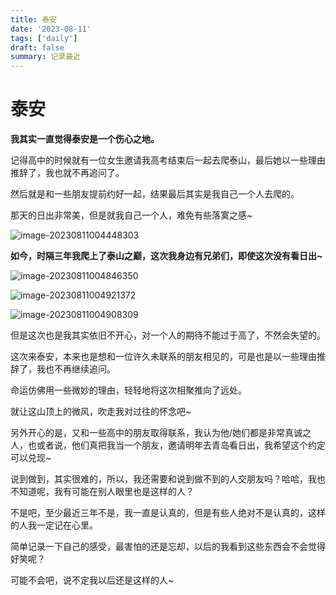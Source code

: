 ```yaml
---
title: 泰安
date: '2023-08-11'
tags: ['daily']
draft: false
summary: 记录最近
---
```


# 泰安

**我其实一直觉得泰安是一个伤心之地。**

记得高中的时候就有一位女生邀请我高考结束后一起去爬泰山，最后她以一些理由推辞了，我也就不再追问了。

然后就是和一些朋友提前约好一起，结果最后其实是我自己一个人去爬的。

那天的日出非常美，但是就我自己一个人，难免有些落寞之感~

![image-20230811004448303](https://xiaozhublog.oss-cn-qingdao.aliyuncs.com/myblogimg/image-20230811004451004.png)

**如今，时隔三年我爬上了泰山之巅，这次我身边有兄弟们，即使这次没有看日出~**

![image-20230811004846350](https://xiaozhublog.oss-cn-qingdao.aliyuncs.com/myblogimg/image-20230811004846350.png)

![image-20230811004921372](https://xiaozhublog.oss-cn-qingdao.aliyuncs.com/myblogimg/image-20230811004921372.png)

![image-20230811004908309](https://xiaozhublog.oss-cn-qingdao.aliyuncs.com/myblogimg/image-20230811004908309.png)

但是这次也是我其实依旧不开心，对一个人的期待不能过于高了，不然会失望的。

这次来泰安，本来也是想和一位许久未联系的朋友相见的，可是也是以一些理由推辞了，我也不再继续追问。

命运仿佛用一些微妙的理由，轻轻地将这次相聚推向了远处。

就让这山顶上的微风，吹走我对过往的怀念吧~

另外开心的是，又和一些高中的朋友取得联系，我认为他/她们都是非常真诚之人，也或者说，他们真把我当一个朋友，邀请明年去青岛看日出，我希望这个约定可以兑现~

说到做到，其实很难的，所以，我还需要和说到做不到的人交朋友吗？哈哈，我也不知道呢，我有可能在别人眼里也是这样的人？

不是吧，至少最近三年不是，我一直是认真的，但是有些人绝对不是认真的，这样的人我一定记在心里。

简单记录一下自己的感受，最害怕的还是忘却，以后的我看到这些东西会不会觉得好笑呢？

可能不会吧，说不定我以后还是这样的人~
